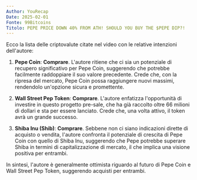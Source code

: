 ```yaml
---
Author: YouRecap
Date: 2025-02-01
Fonte: 99Bitcoins
Titolo: PEPE PRICE DOWN 40% FROM ATH! SHOULD YOU BUY THE $PEPE DIP?!
---
```


Ecco la lista delle criptovalute citate nel video con le relative intenzioni dell'autore:

1. **Pepe Coin**: **Comprare**. L'autore ritiene che ci sia un potenziale di recupero significativo per Pepe Coin, suggerendo che potrebbe facilmente raddoppiare il suo valore precedente. Crede che, con la ripresa del mercato, Pepe Coin possa raggiungere nuovi massimi, rendendolo un'opzione sicura e promettente.

2. **Wall Street Pep Token**: **Comprare**. L'autore enfatizza l'opportunità di investire in questo progetto pre-sale, che ha già raccolto oltre 66 milioni di dollari e sta per essere lanciato. Crede che, una volta attivo, il token avrà un grande successo.

3. **Shiba Inu (Shib)**: **Comprare**. Sebbene non ci siano indicazioni dirette di acquisto o vendita, l'autore confronta il potenziale di crescita di Pepe Coin con quello di Shiba Inu, suggerendo che Pepe potrebbe superare Shiba in termini di capitalizzazione di mercato, il che implica una visione positiva per entrambi.

In sintesi, l'autore è generalmente ottimista riguardo al futuro di Pepe Coin e Wall Street Pep Token, suggerendo acquisti per entrambi.
